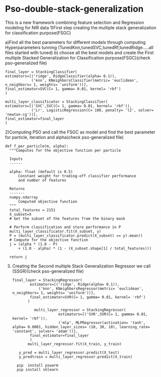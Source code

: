 # Pso-double-stack-generalization
This is a new framework combining feature selection and Regression modeling for NIR data
1)First step creating the multiple stack generalization for classification purpose(FSGC)

  a)Find all the best parameters for different models through computing Hyperparameters tunning (TunedKnn,tunedSVC,tunedRf,tunedRidge.....all files started with tuned)
  b) choose all the best models and create the First multiple Stacked Generalization for Classification purpose(FSGC)(check pso-generalized file)
    
    final_layer = StackingClassifier(
    estimators=[('ridge', RidgeClassifier(alpha= 0.1)),
                ('knn', KNeighborsClassifier(metric= 'euclidean', n_neighbors= 1, weights= 'uniform'))],
    final_estimator=SVC(C= 1, gamma= 0.01, kernel= 'rbf')
    )

    multi_layer_classificator = StackingClassifier(
    estimators=[('SVC',SVC(C= 1, gamma= 0.01, kernel= 'rbf')),
                ('Lr', LogisticRegression(C= 100, penalty= 'l2', solver= 'newton-cg'))],
    final_estimator=final_layer
    )


2)Computing PSO and call the FSGC as model and find the best parameter for particle, iteration and alpha(check pso-generalized file)
  
    def f_per_particle(m, alpha):
      """Computes for the objective function per particle

      Inputs
      ------
      
      alpha: float (default is 0.5)
          Constant weight for trading-off classifier performance
          and number of features

      Returns
      -------
      numpy.ndarray
          Computed objective function
      """
      total_features = 2151
      X_subset=X
      # Get the subset of the features from the binary mask

      # Perform classification and store performance in P
      multi_layer_classificator.fit(X_subset, y)
      P = (multi_layer_classificator.predict(X_subset) == y).mean()
      # Compute for the objective function
      j = (alpha * (1.0 - P)
          + (1.0 - alpha) * (1 - (X_subset.shape[1] / total_features)))

      return j

3)  Creating the Second multiple Stack Generalization Regressor we call (SSGR)(check pso-generalized file)
       
       
        final_layer = StackingRegressor(
                estimators=[('ridge', Ridge(alpha= 0.1)),
                    ('knn', KNeighborsRegressor(metric= 'euclidean', n_neighbors= 1, weights= 'uniform'))],
                final_estimator=SVR(C= 1, gamma= 0.01, kernel= 'rbf')
               )

                  multi_layer_regressor = StackingRegressor(
                             estimators=[('SVR',SVR(C= 1, gamma= 0.01, kernel= 'rbf')),
                             ('mlp', MLPRegressor(activation= 'tanh', alpha= 0.0001, hidden_layer_sizes= (10, 30, 10), learning_rate= 'constant', solver= 'adam'))],
                final_estimator=final_layer
                )
               multi_layer_regressor.fit(X_train, y_train)

           y_pred = multi_layer_regressor.predict(X_test)
           y_predtrain = multi_layer_regressor.predict(X_train)
           
          pip  install pswarm
          pip install sklearn
           

